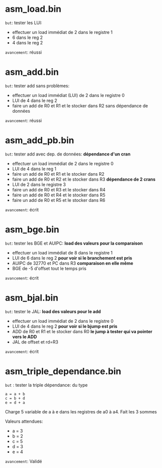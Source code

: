 # asm_load.bin
 `but`:  tester les LUI:
   - effectuer un load immédiat de 2 dans le registre 1
   - 6 dans le reg 2
   - 4 dans le reg 2

 `avancement`: réussi

# asm_add.bin
 `but`:  tester add sans problèmes:
   - effectuer un load immédiat (LUI) de 2 dans le registre 0
   - LUI de 4 dans le reg 2
   - faire un add de R0 et R1 et le stocker dans R2 sans dépendance de données

 `avancement`: réussi

# asm_add_pb.bin
   `but`:  tester add avec dep. de données:
   **dépendance d'un cran**
   - effectuer un load immédiat de 2 dans le registre 0
   - LUI de 4 dans le reg 1
   - faire un add de R0 et R1 et le stocker dans R2 
   - faire un add de R0 et R2 et le stocker dans R3 
   **dépendance de 2 crans**
   - LUI de 2 dans le registre 3
   - faire un add de R0 et R3 et le stocker dans R4 
   - faire un add de R0 et R4 et le stocker dans R5 
   - faire un add de R0 et R5 et le stocker dans R6 

   `avancement`: écrit 

# asm_bge.bin
 `but`:  tester les BGE et AUIPC:
   **load des valeurs pour la comparaison**
   - effectuer un load immédiat de 8 dans le registre 1
   - LUI de  6 dans le reg 2
   **pour voir si le branchement est pris**
   - AUIPC de 32770 et PC dans R3
   **comparaison en elle même**
   - BGE de -5 d'offset tout le temps pris

 `avancement`: écrit

# asm_bjal.bin
 `but`:  tester le JAL:
   **load des valeurs pour le add**
   - effectuer un load immédiat de 2 dans le registre 0
   - LUI de 4 dans le reg 2
   **pour voir si le bjump est pris**
   - ADD de R0 et R1 et le stocker dans R0
   **le jump à tester qui va pointer vers le ADD**
   - JAL de offset  et rd=R3

 `avancement`: écrit

  # asm_triple_dependance.bin
 `but` :  tester la triple dépendance: du type
  ```
  a = a + b
  c = b + d
  e = d + a
  ```
  Charge 5 variable de a à e dans les registres de a0 à a4.
  Fait les 3 sommes

  Valeurs attendues:
  - a = 3
  - b = 2
  - c = 5
  - d = 3
  - e = 4

 `avancement`: Validé